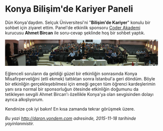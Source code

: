 # Konya Bilişim'de Kariyer Paneli 

Dün Konya'daydım. Selçuk Üniversitesi'ni "**Bilişim'de Kariyer**" konulu bir sohbet için ziyaret ettim. Panel'de etkinlik sponsoru [Coder Akademi](http://www.coder.com.tr) kurucusu **Ahmet Bircan** ile soru-cevap şeklinde hoş bir sohbet yaptık. 

![](media/Konya_Bilisimde_Kariyer_Paneli/konya.jpg)

Eğlenceli soruların da geldiği güzel bir etkinliğin sonrasında Konya Misafirperveliğini (etli ekmek) tattıktan sonra İstanbul'a geri döndüm. Böyle bir etkinliğin gerçekleşebilmesi için emeği geçen tüm öğrenci kardeşlerimin yanı sıra normal bir sponsorluğun ötesinde etkinliğin doğumunu da tetikleyen sevgili Ahmet Bircan'ı özellikle Konya'ya olan sevgisinden dolayı ayrıca alkışlıyorum. 

Kendinize çok iyi bakın! En kısa zamanda tekrar görüşmek üzere.


*Bu yazi http://daron.yondem.com adresinde, 2015-11-18 tarihinde yayinlanmistir.*